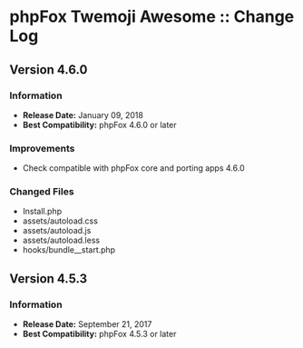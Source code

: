 # phpFox Twemoji Awesome :: Change Log #

## Version 4.6.0 ##

### Information ###

- **Release Date:** January 09, 2018
- **Best Compatibility:** phpFox 4.6.0 or later

### Improvements

- Check compatible with phpFox core and porting apps 4.6.0

### Changed Files

- Install.php
- assets/autoload.css
- assets/autoload.js
- assets/autoload.less
- hooks/bundle__start.php

## Version 4.5.3 ##

### Information ###

- **Release Date:** September 21, 2017
- **Best Compatibility:** phpFox 4.5.3 or later
